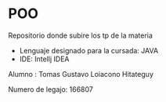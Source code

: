 # POO
Repositorio donde subire los tp de la materia

- Lenguaje designado para la cursada: JAVA
- IDE: Intellj IDEA

Alumno : Tomas Gustavo Loiacono Hitateguy

Numero de legajo: 166807
